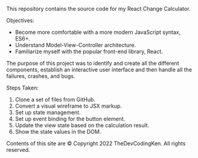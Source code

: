 This repository contains the source code for my React Change Calculator.

Objectives:

- Become more comfortable with a more modern JavaScript syntax, ES6+.
- Understand Model-View-Controller architecture.
- Familiarize myself with the popular front-end library, React.

The purpose of this project was to identify and create all the different components, establish an interactive user interface and then handle all the failures, crashes, and bugs.

Steps Taken:

1. Clone a set of files from GitHub.
2. Convert a visual wireframe to JSX markup.
3. Set up state management.
4. Set up event binding for the button element.
5. Update the view state based on the calculation result.
6. Show the state values in the DOM.

Contents of this site are © Copyright 2022 TheDevCodingKen. All rights reserved.

